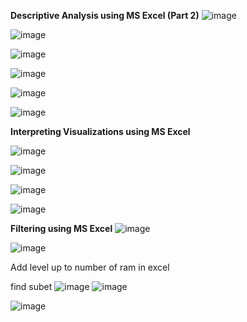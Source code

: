 **Descriptive Analysis using MS Excel (Part 2)**
 ![image](https://github.com/princit/Data_Analysis_and_Bussiness_Intelligence/assets/29123911/001a04d2-c926-4dc7-97a3-7b86d9e51d83)

![image](https://github.com/princit/Data_Analysis_and_Bussiness_Intelligence/assets/29123911/54dbe70c-774f-4407-9841-e0753fc5bcd5)

![image](https://github.com/princit/Data_Analysis_and_Bussiness_Intelligence/assets/29123911/2a729cfe-fbcf-4320-b2e4-884d584ebe64)

![image](https://github.com/princit/Data_Analysis_and_Bussiness_Intelligence/assets/29123911/bc2f4cd6-c662-4def-9ee5-985b13726e63)

![image](https://github.com/princit/Data_Analysis_and_Bussiness_Intelligence/assets/29123911/fd2bbc64-cbcf-4013-a122-1753202e6d6d)

![image](https://github.com/princit/Data_Analysis_and_Bussiness_Intelligence/assets/29123911/2418c401-7470-44c9-b696-1b645e6bac67)


**Interpreting Visualizations using MS Excel**

![image](https://github.com/princit/Data_Analysis_and_Bussiness_Intelligence/assets/29123911/71030320-a7a9-430a-a040-e2d7664af847)

![image](https://github.com/princit/Data_Analysis_and_Bussiness_Intelligence/assets/29123911/7a1ba0a2-a3ad-4583-8e6e-865663f0acd2)

![image](https://github.com/princit/Data_Analysis_and_Bussiness_Intelligence/assets/29123911/3a65b16d-42c6-4352-872e-e67c62637895)

![image](https://github.com/princit/Data_Analysis_and_Bussiness_Intelligence/assets/29123911/3e7af592-080f-44ae-95b5-10b7acf4d0ae)


**Filtering using MS Excel**
![image](https://github.com/princit/Data_Analysis_and_Bussiness_Intelligence/assets/29123911/8e80fe5e-2678-4e56-a8aa-f203410f1c89)

![image](https://github.com/princit/Data_Analysis_and_Bussiness_Intelligence/assets/29123911/cf5e79dc-37bb-4536-8cf6-cbb62dec7db6)

Add level up to number of ram in excel

find subet 
![image](https://github.com/princit/Data_Analysis_and_Bussiness_Intelligence/assets/29123911/d8c8e545-8642-48b2-bebc-1a526b870352)
![image](https://github.com/princit/Data_Analysis_and_Bussiness_Intelligence/assets/29123911/f24d3beb-045b-4b67-b49b-548b835144fa)

![image](https://github.com/princit/Data_Analysis_and_Bussiness_Intelligence/assets/29123911/3c800d9f-bed1-46bb-a21f-8511002fc291)


